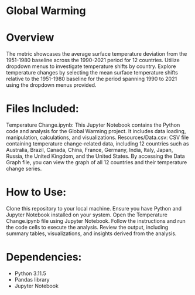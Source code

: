 # Global Warming

# Overview 
The metric showcases the average surface temperature deviation from the 1951-1980 baseline across the 1990-2021 period for 12 countries. Utilize dropdown menus to investigate temperature shifts by country. Explore temperature changes by selecting the mean surface temperature shifts relative to the 1951-1980 baseline for the period spanning 1990 to 2021 using the dropdown menus provided.

# Files Included:
Temperature Change.ipynb: This Jupyter Notebook contains the Python code and analysis for the Global Warming project. It includes data loading, manipulation, calculations, and visualizations. Resources/Data.csv: CSV file containing temperature change-related data, including 12 countries such as Australia, Brazil, Canada, China, France, Germany, India, Italy, Japan, Russia, the United Kingdom, and the United States. By accessing the Data Graph file, you can view the graph of all 12 countries and their temperature change series.

# How to Use:
Clone this repository to your local machine. Ensure you have Python and Jupyter Notebook installed on your system. Open the Temperature Change.ipynb file using Jupyter Notebook. Follow the instructions and run the code cells to execute the analysis. Review the output, including summary tables, visualizations, and insights derived from the analysis.

# Dependencies:
- Python 3.11.5
- Pandas library
- Jupyter Notebook









